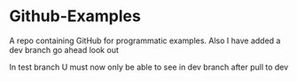 # Github-Examples
A repo containing GitHub for programmatic examples. Also I have added a dev branch go ahead look out


In test branch U must now only be able to see in dev branch after pull to dev
